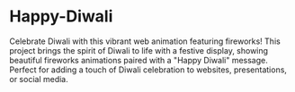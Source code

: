 # Happy-Diwali
Celebrate Diwali with this vibrant web animation featuring fireworks! This project brings the spirit of Diwali to life with a festive display, showing beautiful fireworks animations paired with a "Happy Diwali" message. Perfect for adding a touch of Diwali celebration to websites, presentations, or social media.
